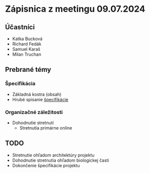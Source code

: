 # Zápisnica z meetingu 09.07.2024

## Účastníci

- Katka Bucková
- Richard Fedák
- Samuel Karaš
- Milan Truchan

## Prebrané témy

### Špecifikácia

- Základná kostra (obsah)
- Hrubé spísanie [špecifikácie](https://docs.google.com/document/d/14Hx850b0bldpcYYky8Qy-FPD1uYN_zixqSKjVb0__-s/edit#heading=h.59ty88dpiy1r)

### Organizačné záležitosti

- Dohodnutie stretnutí
  - Stretnutia primárne online


## TODO

- Stretnutie ohľadom architektúry projektu
- Dohodnutie stretnutia ohľadom biologickej časti
- Dokončenie špecifikácie projektu